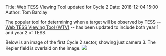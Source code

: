 Title: Web TESS Viewing Tool updated for Cycle 2 
Date: 2018-12-04 15:00
Author: Tom Barclay

The popular tool for determining when a target will be observed by TESS -- [Web TESS Viewing Tool (WTV)](https://heasarc.gsfc.nasa.gov/cgi-bin/tess/webtess/wtv.py) -- has been updated to include both year 1 and year 2 of TESS.

Below is an image of the first Cycle 2 sector, showing just camera 3. The Kepler field is overlaid on the image.
<img class="img-responsive" style="max-width:50%;" src="images/s14c3kepler.png">